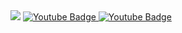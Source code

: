 <img src="https://github-readme-stats.vercel.app/api/top-langs/?username=tqlted&layout=compact&theme=vision-friendly-dark)](https://github.com/anuraghazra/github-readme-stats)">

  <a href="https://www.youtube.com/channel/UCCQhN-97srxS5mCWlAnRsdw">
    <img src="https://img.shields.io/badge/YouTube-red?style=for-the-badge&logo=youtube&logoColor=white" alt="Youtube Badge"/>
  </a>
  <a href="https://steamcommunity.com/id/Tqlted/">
    <img src="https://img.shields.io/badge/Steam-black?style=for-the-badge&logo=steam&logoColor=white" alt="Youtube Badge"/>
  </a>
